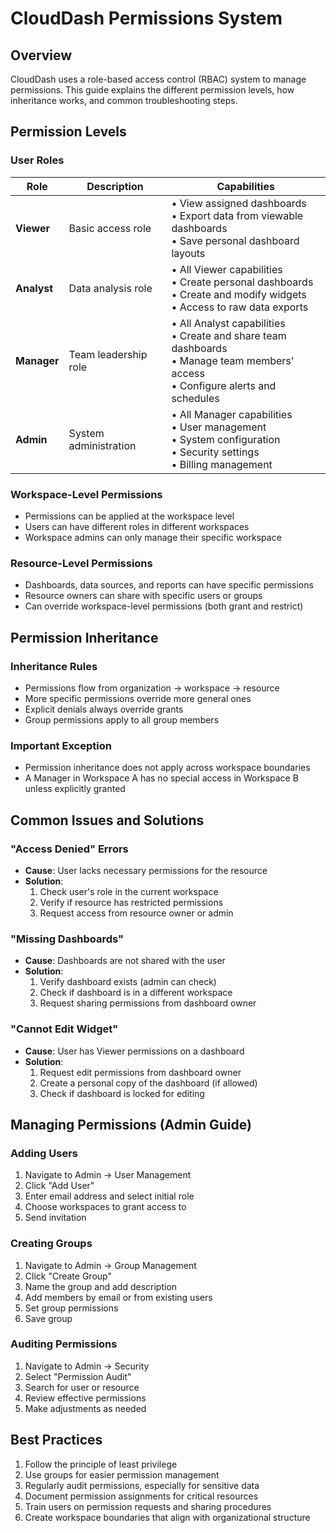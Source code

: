 # CloudDash Permissions System

## Overview
CloudDash uses a role-based access control (RBAC) system to manage permissions. This guide explains the different permission levels, how inheritance works, and common troubleshooting steps.

## Permission Levels

### User Roles

| Role | Description | Capabilities |
|------|-------------|--------------|
| **Viewer** | Basic access role | • View assigned dashboards<br>• Export data from viewable dashboards<br>• Save personal dashboard layouts |
| **Analyst** | Data analysis role | • All Viewer capabilities<br>• Create personal dashboards<br>• Create and modify widgets<br>• Access to raw data exports |
| **Manager** | Team leadership role | • All Analyst capabilities<br>• Create and share team dashboards<br>• Manage team members' access<br>• Configure alerts and schedules |
| **Admin** | System administration | • All Manager capabilities<br>• User management<br>• System configuration<br>• Security settings<br>• Billing management |

### Workspace-Level Permissions
- Permissions can be applied at the workspace level
- Users can have different roles in different workspaces
- Workspace admins can only manage their specific workspace

### Resource-Level Permissions
- Dashboards, data sources, and reports can have specific permissions
- Resource owners can share with specific users or groups
- Can override workspace-level permissions (both grant and restrict)

## Permission Inheritance

### Inheritance Rules
- Permissions flow from organization → workspace → resource
- More specific permissions override more general ones
- Explicit denials always override grants
- Group permissions apply to all group members

### Important Exception
- Permission inheritance does not apply across workspace boundaries
- A Manager in Workspace A has no special access in Workspace B unless explicitly granted

## Common Issues and Solutions

### "Access Denied" Errors
- **Cause**: User lacks necessary permissions for the resource
- **Solution**:
  1. Check user's role in the current workspace
  2. Verify if resource has restricted permissions
  3. Request access from resource owner or admin

### "Missing Dashboards"
- **Cause**: Dashboards are not shared with the user
- **Solution**:
  1. Verify dashboard exists (admin can check)
  2. Check if dashboard is in a different workspace
  3. Request sharing permissions from dashboard owner

### "Cannot Edit Widget"
- **Cause**: User has Viewer permissions on a dashboard
- **Solution**:
  1. Request edit permissions from dashboard owner
  2. Create a personal copy of the dashboard (if allowed)
  3. Check if dashboard is locked for editing

## Managing Permissions (Admin Guide)

### Adding Users
1. Navigate to Admin → User Management
2. Click "Add User"
3. Enter email address and select initial role
4. Choose workspaces to grant access to
5. Send invitation

### Creating Groups
1. Navigate to Admin → Group Management
2. Click "Create Group"
3. Name the group and add description
4. Add members by email or from existing users
5. Set group permissions
6. Save group

### Auditing Permissions
1. Navigate to Admin → Security
2. Select "Permission Audit"
3. Search for user or resource
4. Review effective permissions
5. Make adjustments as needed

## Best Practices

1. Follow the principle of least privilege
2. Use groups for easier permission management
3. Regularly audit permissions, especially for sensitive data
4. Document permission assignments for critical resources
5. Train users on permission requests and sharing procedures
6. Create workspace boundaries that align with organizational structure